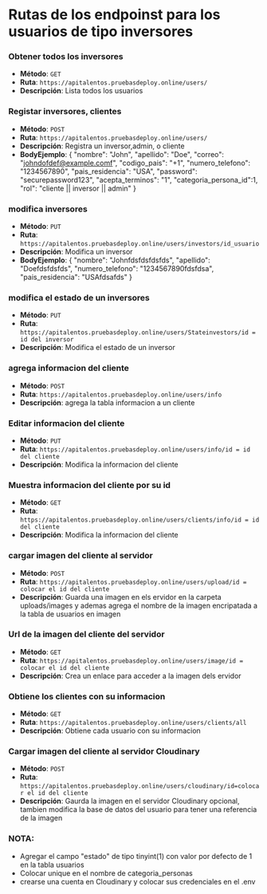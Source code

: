 # Rutas de los endpoinst para los usuarios de tipo inversores

### Obtener todos los inversores
- **Método**: `GET`
- **Ruta**: `https://apitalentos.pruebasdeploy.online/users/`
- **Descripción**: Lista todos los usuarios

### Registar inversores, clientes
- **Método**: `POST`
- **Ruta**: `https://apitalentos.pruebasdeploy.online/users/`
- **Descripción**: Registra un inversor,admin, o cliente
- **BodyEjemplo**:
{
  "nombre": "John",
  "apellido": "Doe",
  "correo": "johndofdef@example.comf",
  "codigo_pais": "+1",
  "numero_telefono": "1234567890",
  "pais_residencia": "USA",
  "password": "securepassword123",
  "acepta_terminos": "1",
  "categoria_persona_id":1,
  "rol": "cliente || inversor || admin"
}

### modifica inversores
- **Método**: `PUT`
- **Ruta**: `https://apitalentos.pruebasdeploy.online/users/investors/id_usuario`
- **Descripción**: Modifica un inversor
- **BodyEjemplo**:
{
  "nombre": "Johnfdsfdsfdsfds",
  "apellido": "Doefdsfdsfds",
  "numero_telefono": "1234567890fdsfdsa",
  "pais_residencia": "USAfdsafds"
}

### modifica el estado de un inversores
- **Método**: `PUT`
- **Ruta**: `https://apitalentos.pruebasdeploy.online/users/Stateinvestors/id = id del inversor`
- **Descripción**: Modifica el estado de un inversor

### agrega informacion del cliente
- **Método**: `POST`
- **Ruta**: `https://apitalentos.pruebasdeploy.online/users/info`
- **Descripción**: agrega la tabla informacion a un cliente

### Editar informacion del cliente
- **Método**: `PUT`
- **Ruta**: `https://apitalentos.pruebasdeploy.online/users/info/id = id del cliente`
- **Descripción**: Modifica la informacion del cliente

### Muestra informacion del cliente por su id
- **Método**: `GET`
- **Ruta**: `https://apitalentos.pruebasdeploy.online/users/clients/info/id = id del cliente`
- **Descripción**: Modifica la informacion del cliente

### cargar imagen del cliente al servidor
- **Método**: `POST`
- **Ruta**: `https://apitalentos.pruebasdeploy.online/users/upload/id = colocar el id del cliente`
- **Descripción**: Guarda una imagen en els ervidor en la carpeta uploads/images y ademas agrega el nombre de la imagen encripatada a la tabla de usuarios en imagen

### Url de la imagen del cliente del servidor
- **Método**: `GET`
- **Ruta**: `https://apitalentos.pruebasdeploy.online/users/image/id = colocar el id del cliente`
- **Descripción**: Crea un enlace para acceder a la imagen dels ervidor

### Obtiene los clientes con su informacion
- **Método**: `GET`
- **Ruta**: `https://apitalentos.pruebasdeploy.online/users/clients/all`
- **Descripción**: Obtiene cada usuario con su informacion

### Cargar imagen del cliente al servidor Cloudinary
- **Método**: `POST`
- **Ruta**: `https://apitalentos.pruebasdeploy.online/users/cloudinary/id=colocar el id del cliente`
- **Descripción**: Gaurda la imagen en el servidor Cloudinary opcional, tambien modifica la   base de datos del usuario para tener una referencia de la imagen


### NOTA:
- Agregar el campo "estado" de tipo tinyint(1) con valor por defecto de 1 en la tabla usuarios 
- Colocar unique en el nombre de categoria_personas
- crearse una cuenta en Cloudinary y colocar sus credenciales en el .env

